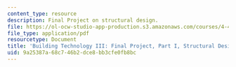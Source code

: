 ```yaml
---
content_type: resource
description: Final Project on structural design.
file: https://ol-ocw-studio-app-production.s3.amazonaws.com/courses/4-463-building-technologies-iii-building-structural-systems-ii-fall-2002/9a25387a68c746b2dce8bb3cfe0fb8bc_structpostertemplate.pdf
file_type: application/pdf
resourcetype: Document
title: 'Building Technology III: Final Project, Part I, Structural Design'
uid: 9a25387a-68c7-46b2-dce8-bb3cfe0fb8bc
---
```

